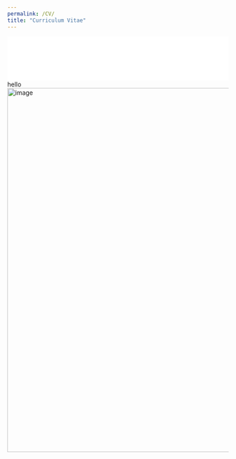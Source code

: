 ```yaml
---
permalink: /CV/
title: "Curriculum Vitae"
---
```

<iframe src="/assets/images/BRIAN_KARABA_WACHIRA_CV.pdf" width="100%" height="100vh" style="border: none;"></iframe>
hello
<img width="827" height="830" alt="image" src="https://github.com/user-attachments/assets/e9a8f310-ed1d-4097-975c-d3b76f5278cb" />

